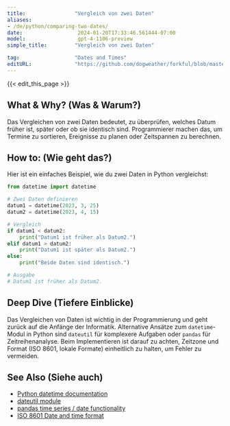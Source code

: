 ```yaml
---
title:                "Vergleich von zwei Daten"
aliases:
- /de/python/comparing-two-dates/
date:                  2024-01-20T17:33:46.561444-07:00
model:                 gpt-4-1106-preview
simple_title:         "Vergleich von zwei Daten"

tag:                  "Dates and Times"
editURL:              "https://github.com/dogweather/forkful/blob/master/content/de/python/comparing-two-dates.md"
---
```


{{< edit_this_page >}}

## What & Why? (Was & Warum?)
Das Vergleichen von zwei Daten bedeutet, zu überprüfen, welches Datum früher ist, später oder ob sie identisch sind. Programmierer machen das, um Termine zu sortieren, Ereignisse zu planen oder Zeitspannen zu berechnen.

## How to: (Wie geht das?)
Hier ist ein einfaches Beispiel, wie du zwei Daten in Python vergleichst:

```Python
from datetime import datetime

# Zwei Daten definieren
datum1 = datetime(2023, 3, 25)
datum2 = datetime(2023, 4, 15)

# Vergleich
if datum1 < datum2:
    print("Datum1 ist früher als Datum2.")
elif datum1 > datum2:
    print("Datum1 ist später als Datum2.")
else:
    print("Beide Daten sind identisch.")

# Ausgabe
# Datum1 ist früher als Datum2.
```

## Deep Dive (Tiefere Einblicke)
Das Vergleichen von Daten ist wichtig in der Programmierung und geht zurück auf die Anfänge der Informatik. Alternative Ansätze zum `datetime`-Modul in Python sind `dateutil` für komplexere Aufgaben oder `pandas` für Zeitreihenanalyse. Beim Implementieren ist darauf zu achten, Zeitzone und Format (ISO 8601, lokale Formate) einheitlich zu halten, um Fehler zu vermeiden.

## See Also (Siehe auch)
- [Python datetime documentation](https://docs.python.org/3/library/datetime.html)
- [dateutil module](https://dateutil.readthedocs.io/en/stable/)
- [pandas time series / date functionality](https://pandas.pydata.org/pandas-docs/stable/user_guide/timeseries.html)
- [ISO 8601 Date and time format](https://www.iso.org/iso-8601-date-and-time-format.html)

